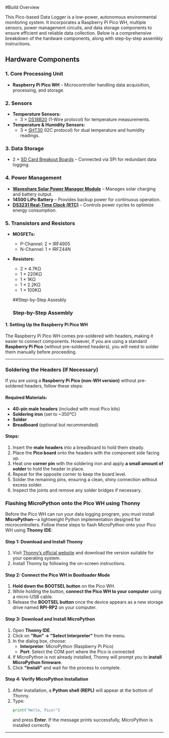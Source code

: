 #Build Overview

This Pico-based Data Logger is a low-power, autonomous environmental monitoring system. It incorporates a Raspberry Pi Pico WH, multiple sensors, power management circuits, and data storage components to ensure efficient and reliable data collection. Below is a comprehensive breakdown of the hardware components, along with step-by-step assembly instructions.


## Hardware Components

### 1. Core Processing Unit
- **Raspberry Pi Pico WH** – Microcontroller handling data acquisition, processing, and storage.

### 2. Sensors
- **Temperature Sensors:**
  - 3 × [DS18B20](https://www.adafruit.com/product/381) (1-Wire protocol) for temperature measurements.
- **Temperature & Humidity Sensors:**
  - 3 × [SHT30](https://www.adafruit.com/product/2857) (I2C protocol) for dual temperature and humidity readings.

### 3. Data Storage
- 2 × [SD Card Breakout Boards](https://www.az-delivery.de/products/copy-of-spi-reader-micro-speicherkartenmodul-fur-arduino) – Connected via SPI for redundant data logging.

### 4. Power Management
- **[Waveshare Solar Power Manager Module](https://www.waveshare.com/solar-power-manager.htm)** – Manages solar charging and battery output.
- **14500 LiPo Battery** – Provides backup power for continuous operation.
- **[DS3231 Real-Time Clock (RTC)](https://www.amazon.de/AZDelivery-RTC-Batterie-inklusive-Arduino/dp/B01M2B7HQB)** – Controls power cycles to optimize energy consumption.

### 5. Transistors and Resistors
- **MOSFETs:**
  - P-Channel: 2 × IRF4905
  - N-Channel: 1 × IRFZ44N
- **Resistors:**
  - 2 × 4.7KΩ
  - 1 × 220KΩ
  - 1 × 1KΩ
  - 1 × 2.2KΩ
  - 1 × 100KΩ
 
  ##Step-by-Step Assesbly

  ### **Step-by-Step Assembly**  

#### **1. Setting Up the Raspberry Pi Pico WH**  

The Raspberry Pi Pico WH comes pre-soldered with headers, making it easier to connect components. However, if you are using a standard **Raspberry Pi Pico** (without pre-soldered headers), you will need to solder them manually before proceeding.  

---

### **Soldering the Headers (If Necessary)**  
If you are using a **Raspberry Pi Pico (non-WH version)** without pre-soldered headers, follow these steps:  

#### **Required Materials:**  
- **40-pin male headers** (included with most Pico kits)  
- **Soldering iron** (set to ~350°C)  
- **Solder**  
- **Breadboard** (optional but recommended)  

#### **Steps:**  
1. Insert the **male headers** into a breadboard to hold them steady.  
2. Place the **Pico board** onto the headers with the component side facing up.  
3. Heat one **corner pin** with the soldering iron and apply **a small amount of solder** to hold the header in place.  
4. Repeat for the opposite corner to keep the board level.  
5. Solder the remaining pins, ensuring a clean, shiny connection without excess solder.  
6. Inspect the joints and remove any solder bridges if necessary.  

### **Flashing MicroPython onto the Pico WH using Thonny**  

Before the Pico WH can run your data logging program, you must install **MicroPython**—a lightweight Python implementation designed for microcontrollers. Follow these steps to flash MicroPython onto your Pico WH using **Thonny IDE**:  

#### **Step 1: Download and Install Thonny**  
1. Visit [Thonny’s official website](https://thonny.org/) and download the version suitable for your operating system.  
2. Install Thonny by following the on-screen instructions.  

#### **Step 2: Connect the Pico WH in Bootloader Mode**  
1. **Hold down the BOOTSEL button** on the Pico WH.  
2. While holding the button, **connect the Pico WH to your computer** using a micro-USB cable.  
3. Release the **BOOTSEL button** once the device appears as a new storage drive named **RPI-RP2** on your computer.  

#### **Step 3: Download and Install MicroPython**  
1. Open **Thonny IDE**.  
2. Click on **"Run" → "Select Interpreter"** from the menu.  
3. In the dialog box, choose:  
   - **Interpreter**: MicroPython (Raspberry Pi Pico)  
   - **Port**: Select the COM port where the Pico is connected  
4. If MicroPython is not already installed, Thonny will prompt you to **install MicroPython firmware**.  
5. Click **"Install"** and wait for the process to complete.  

#### **Step 4: Verify MicroPython Installation**  
1. After installation, a **Python shell (REPL)** will appear at the bottom of Thonny.  
2. Type:  
   ```python
   print("Hello, Pico!")
   ```  
   and press **Enter**. If the message prints successfully, MicroPython is installed correctly.  

---





  
